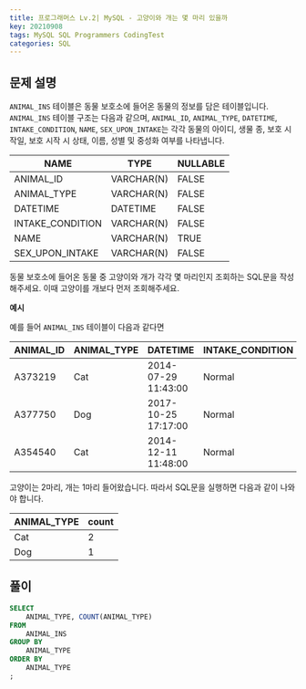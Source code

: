 ```yaml
---
title: 프로그래머스 Lv.2| MySQL - 고양이와 개는 몇 마리 있을까
key: 20210908
tags: MySQL SQL Programmers CodingTest
categories: SQL
---
```


## 문제 설명

`ANIMAL_INS` 테이블은 동물 보호소에 들어온 동물의 정보를 담은 테이블입니다. `ANIMAL_INS` 테이블 구조는 다음과 같으며, `ANIMAL_ID`, `ANIMAL_TYPE`, `DATETIME`, `INTAKE_CONDITION`, `NAME`, `SEX_UPON_INTAKE`는 각각 동물의 아이디, 생물 종, 보호 시작일, 보호 시작 시 상태, 이름, 성별 및 중성화 여부를 나타냅니다.

|NAME|TYPE|NULLABLE|
|---|---|---|
|ANIMAL_ID|VARCHAR(N)|FALSE|
|ANIMAL_TYPE|VARCHAR(N)|FALSE|
|DATETIME|DATETIME|FALSE|
|INTAKE_CONDITION|VARCHAR(N)|FALSE|
|NAME|VARCHAR(N)|TRUE|
|SEX_UPON_INTAKE|VARCHAR(N)|FALSE|

동물 보호소에 들어온 동물 중 고양이와 개가 각각 몇 마리인지 조회하는 SQL문을 작성해주세요. 이때 고양이를 개보다 먼저 조회해주세요.

**예시**  

예를 들어 `ANIMAL_INS` 테이블이 다음과 같다면

|ANIMAL_ID|ANIMAL_TYPE|DATETIME|INTAKE_CONDITION|NAME|SEX_UPON_INTAKE|
|---|---|---|---|---|---|
|A373219|Cat|2014-07-29 11:43:00|Normal|Ella|Spayed Female|
|A377750|Dog|2017-10-25 17:17:00|Normal|Lucy|Spayed Female|
|A354540|Cat|2014-12-11 11:48:00|Normal|Tux|Neutered Male|

고양이는 2마리, 개는 1마리 들어왔습니다. 따라서 SQL문을 실행하면 다음과 같이 나와야 합니다.

|ANIMAL_TYPE|count|
|--|--|
|Cat|2|
|Dog|1|

## 풀이

~~~sql
SELECT
    ANIMAL_TYPE, COUNT(ANIMAL_TYPE)
FROM
    ANIMAL_INS
GROUP BY
    ANIMAL_TYPE
ORDER BY
    ANIMAL_TYPE
;
~~~

